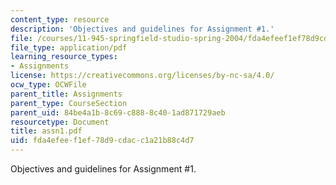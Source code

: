 ```yaml
---
content_type: resource
description: 'Objectives and guidelines for Assignment #1.'
file: /courses/11-945-springfield-studio-spring-2004/fda4efeef1ef78d9cdacc1a21b88c4d7_assn1.pdf
file_type: application/pdf
learning_resource_types:
- Assignments
license: https://creativecommons.org/licenses/by-nc-sa/4.0/
ocw_type: OCWFile
parent_title: Assignments
parent_type: CourseSection
parent_uid: 84be4a1b-8c69-c888-8c40-1ad871729aeb
resourcetype: Document
title: assn1.pdf
uid: fda4efee-f1ef-78d9-cdac-c1a21b88c4d7
---
```

Objectives and guidelines for Assignment #1.
